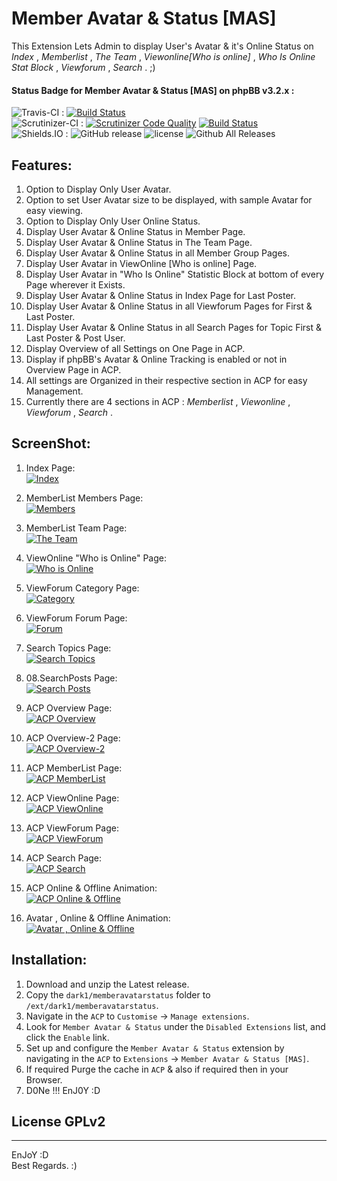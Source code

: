 # Member Avatar & Status [MAS]
   
This Extension Lets Admin to display User's Avatar & it's Online Status on *Index* , *Memberlist* , *The Team* , *Viewonline[Who is online]* , *Who Is Online Stat Block* , *Viewforum* , *Search* .  ;)   
   
   
#### Status Badge for Member Avatar & Status [MAS] on phpBB v3.2.x :   
![Travis-CI](https://img.shields.io/badge/Travis-CI-8000FF.svg) : [![Build Status](https://travis-ci.com/dark-1/memberavatarstatus.svg?branch=master)](https://travis-ci.com/dark-1/memberavatarstatus)   
![Scrutinizer-CI](https://img.shields.io/badge/Scrutinizer-CI-8000FF.svg) : [![Scrutinizer Code Quality](https://scrutinizer-ci.com/g/dark-1/memberavatarstatus/badges/quality-score.png?b=master)](https://scrutinizer-ci.com/g/dark-1/memberavatarstatus/?branch=master) [![Build Status](https://scrutinizer-ci.com/g/dark-1/memberavatarstatus/badges/build.png?b=master)](https://scrutinizer-ci.com/g/dark-1/memberavatarstatus/build-status/master)   
![Shields.IO](https://img.shields.io/badge/Shields-IO-8000FF.svg?style=flat-square) : ![GitHub release](https://img.shields.io/github/release/dark-1/memberavatarstatus.svg?style=flat-square) ![license](https://img.shields.io/github/license/dark-1/memberavatarstatus.svg?style=flat-square) ![Github All Releases](https://img.shields.io/github/downloads/dark-1/memberavatarstatus/total.svg?style=flat-square)   
   
   
## **Features:**   
   
1. Option to Display Only User Avatar.   
2. Option to set User Avatar size to be displayed, with sample Avatar for easy viewing.   
3. Option to Display Only User Online Status.   
4. Display User Avatar & Online Status in Member Page.   
5. Display User Avatar & Online Status in The Team Page.   
6. Display User Avatar & Online Status in all Member Group Pages.   
7. Display User Avatar in ViewOnline [Who is online] Page.   
8. Display User Avatar in "Who Is Online" Statistic Block at bottom of every Page wherever it Exists.   
9. Display User Avatar & Online Status in Index Page for Last Poster.   
10. Display User Avatar & Online Status in all Viewforum Pages for First & Last Poster.   
11. Display User Avatar & Online Status in all Search Pages for Topic First & Last Poster & Post User.   
12. Display Overview of all Settings on One Page in ACP.   
13. Display if phpBB's Avatar & Online Tracking is enabled or not in Overview Page in ACP.   
14. All settings are Organized in their respective section in ACP for easy Management.   
15. Currently there are 4 sections in ACP : *Memberlist* ,  *Viewonline* , *Viewforum* , *Search* .   
   
   
## **ScreenShot:**   
1. Index Page:   
[![Index](./MAS-IMG/01.Index.png "Index")](./MAS-IMG/01.Index.png)   
   
2. MemberList Members Page:   
[![Members](./MAS-IMG/02.MemberListMembers.png "Members")](./MAS-IMG/02.MemberListMembers.png)   
   
3. MemberList Team Page:   
[![The Team](./MAS-IMG/03.MemberListTeam.png "The Team")](./MAS-IMG/03.MemberListTeam.png)   
   
4. ViewOnline "Who is Online" Page:   
[![Who is Online](./MAS-IMG/04.ViewOnlinePage.png "Who is Online")](./MAS-IMG/04.ViewOnlinePage.png)   
   
5. ViewForum Category Page:   
[![Category](./MAS-IMG/05.ViewForumCategory.png "Category")](./MAS-IMG/05.ViewForumCategory.png)   
   
6. ViewForum Forum Page:   
[![Forum](./MAS-IMG/06.ViewForumForum.png "Forum")](./MAS-IMG/06.ViewForumForum.png)   
   
7. Search Topics Page:   
[![Search Topics](./MAS-IMG/07.SearchTopics.png "Search Topics")](./MAS-IMG/07.SearchTopics.png)   
   
8. 08.SearchPosts Page:   
[![Search Posts](./MAS-IMG/08.SearchPosts.png "Search Posts")](./MAS-IMG/08.SearchPosts.png)   
   
9. ACP Overview Page:   
[![ACP Overview](./MAS-IMG/09.AcpOverview.png "ACP Overview")](./MAS-IMG/09.AcpOverview.png)   
   
10. ACP Overview-2 Page:   
[![ACP Overview-2](./MAS-IMG/10.AcpOverview2.png "ACP Overview-2")](./MAS-IMG/10.AcpOverview2.png)   
   
11. ACP MemberList Page:   
[![ACP MemberList](./MAS-IMG/11.AcpMemberList.png "ACP MemberList")](./MAS-IMG/11.AcpMemberList.png)   
   
12. ACP ViewOnline Page:   
[![ACP ViewOnline](./MAS-IMG/12.AcpViewOnline.png "ACP ViewOnline")](./MAS-IMG/12.AcpViewOnline.png)   
   
13. ACP ViewForum Page:   
[![ACP ViewForum](./MAS-IMG/13.AcpViewForum.png "ACP ViewForum")](./MAS-IMG/13.AcpViewForum.png)   
   
14. ACP Search Page:   
[![ACP Search](./MAS-IMG/14.AcpSearch.png "ACP Search")](./MAS-IMG/14.AcpSearch.png)   
   
15. ACP Online & Offline Animation:   
[![ACP Online & Offline](./MAS-IMG/15.AcpOnlineOffline.gif "ACP Online & Offline")](./MAS-IMG/15.AcpOnlineOffline.gif)   
   
16. Avatar , Online & Offline Animation:   
[![Avatar , Online & Offline](./MAS-IMG/16.AvatarOnlineOffline.gif "Avatar , Online & Offline")](./MAS-IMG/16.AvatarOnlineOffline.gif)   
   
   
## **Installation:**   
   
1. Download and unzip the Latest release.   
2. Copy the `dark1/memberavatarstatus` folder to `/ext/dark1/memberavatarstatus`.   
3. Navigate in the `ACP` to `Customise` -> `Manage extensions`.   
4. Look for `Member Avatar & Status` under the `Disabled Extensions` list, and click the `Enable` link.   
5. Set up and configure the `Member Avatar & Status` extension by navigating in the `ACP` to `Extensions` -> `Member Avatar & Status [MAS]`.   
6. If required Purge the cache in `ACP` & also if required then in your Browser.   
7. D0Ne !!! EnJ0Y  :D   
   
   
## License GPLv2
   
--------------   
EnJoY  :D   
Best Regards.  :)   
   
